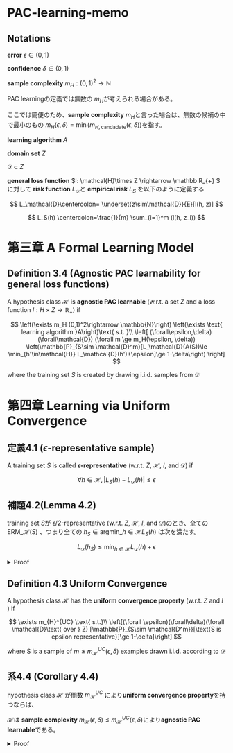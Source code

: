 # PAC-learning-memo

## Notations
**error** $\epsilon \in (0,1)$

**confidence** $\delta\in(0,1)$

**sample complexity** $m_H : (0,1)^2 \rightarrow \mathbb{N}$

PAC learningの定義では無数の $m_H$が考えられる場合がある。

ここでは簡便のため、**sample complexity** $m_H$と言った場合は、無数の候補の中で最小のもの $m_H(\epsilon, \delta) = \min(m_{H,\text{candadate}}(\epsilon, \delta))$を指す。

**learning algorithm** $A$

**domain set** $Z$

$\mathcal{D}\subset Z$


**general loss function**  $l: \mathcal{H}\times Z \rightarrow \mathbb R_{+} $
に対して
**risk function** $L_\mathcal{D}$と **empirical risk** $L_S$ を以下のように定義する

$$
L_\mathcal{D}\centercolon= \underset{z\sim\mathcal{D}}{E}[l(h, z)]
$$

$$
L_S(h) \centercolon=\frac{1}{m} \sum_{i=1}^m (l(h, z_i))
$$

# 第三章 A Formal Learning Model

## Definition 3.4 (Agnostic PAC learnability for general loss functions)

A hypothesis class $\mathcal{H}$ is **agnostic PAC learnable**
(w.r.t. a set $Z$ and a loss function $l : H \times Z \rightarrow \mathbb{R}_{+}$) if

$$
\left(\exists m_H (0,1)^2\rightarrow \mathbb{N}\right)
\left(\exists \text{ learning algorithm }A\right)\text{ s.t. }\\
\left[
(\forall\epsilon,\delta)
(\forall\mathcal{D})
(\forall m \ge m_H(\epsilon, \delta))
\left(\mathbb{P}_{S\sim \mathcal{D}^m}[L_\mathcal{D}(A(S))\le \min_{h'\in\mathcal{H}} L_\mathcal{D}(h')+\epsilon]\ge 1-\delta\right)
\right]
$$

where the training set $S$ is created by drawing i.i.d. samples from $\mathcal{D}$

# 第四章 Learning via Uniform Convergence
## 定義4.1 ($\epsilon$-representative sample)
A training set $S$ is called **$\epsilon$-representative** (w.r.t. $Z$, $\mathcal{H}$, $l$, and $\mathcal{D}$) if

$$
\forall h\in\mathcal{H}, |L_S(h)-L_\mathcal{D}(h)|\le \epsilon
$$


## 補題4.2(Lemma 4.2)
training set $S$が $\epsilon/2$-representative (w.r.t. $Z$, $\mathcal{H}$, $l$, and $\mathcal{D}$)のとき、全ての
$\text{ERM}\_\mathcal{H}(S)$
、つまり全ての $h_S\in \text{argmin}\_{h\in\mathcal{H}} L_S(h)$
は次を満たす。

$$
L_\mathcal{D}(h_S) \le \min_{h\in\mathcal{H}}L_\mathcal{D}(h)+\epsilon
$$
<details>
<summary>Proof</summary>

Sが$\epsilon/2$ representativeであるから、

$|L_S(h_S) - L_D(h_S)| \le \epsilon/2$

$\therefore L_D(h_S) \le L_S(h_S)+\epsilon/2$ 

また、定義より $L_S(h_S) = \min_{h\in\mathcal{H}}(L_S(h))$であるから、

$\therefore L_S(h_S)+\epsilon/2 \le L_S(h)+\epsilon/2$

また、 $S$は $\epsilon/2$ representativeであるから、

$L_S(h) \le L_D(h) + \epsilon/2$

$\therefore L_S(h) + \epsilon/2 \le L_D(h)+\epsilon/2 + \epsilon/2 = L_D(h) + \epsilon$

まとめると、すべての $h\in\mathcal{H}$に対して

$$L_D(h_S) \le L_S(h_S) + \epsilon/2 \le L_S(h) + \epsilon/2 \le L_D(h) + \epsilon/2 + \epsilon/2 = L_D(h) + \epsilon$$

したがって、Sが $\epsilon/2$ representative ならば、 $(\forall h \in \mathcal{H})[L_D(h_S)\le L_D(h)+\epsilon]$

したがって、Sが $\epsilon/2$ representativeならば、  $L_D(h_S)\le \min_{h\in\mathcal{H}} L_D(h) + \epsilon$ 
</details>

## Definition 4.3 Uniform Convergence

A hypothesis class $\mathcal{H}$ has the **uniform convergence property** (w.r.t. $Z$ and $l$ ) if

$$
\exists m_{H}^{UC} \text{ s.t.}\\
\left[(\forall \epsilon)(\forall\delta)(\forall \mathcal{D}\text{ over } Z)
[\mathbb{P}_{S\sim \mathcal{D^m}}[\text{S is epsilon representative}]\ge 1-\delta]\right]
$$

where S is a sample of $m\ge m_\mathcal{H}^{UC}(\epsilon, \delta)$ examples drawn i.i.d. according to $\mathcal{D}$

## 系4.4 (Corollary 4.4)
hypothesis class $\mathcal{H}$ が関数
$m_\mathcal{H}^{UC}$
により**uniform convergence property**を持つならば、

$\mathcal{H}$は **sample complexity** $m_\mathcal{H}(\epsilon, \delta) \le m_\mathcal{H}^{UC}(\epsilon, \delta)$により**agnostic PAC learnable**である。

<details>
<summary>Proof</summary>

uniform convergenceの定義により

$$(\forall \epsilon \in (0,1))(\forall\delta)(\forall \mathcal{D}\text{ over } Z)[\mathbb{P}_{S\sim \mathcal{D^m}}[\text{S is epsilon representative}]\ge 1-\delta]$$

$$\therefore(\forall \epsilon \in (0,2))(\forall\delta)(\forall \mathcal{D}\text{ over } Z)[\mathbb{P}_{S\sim \mathcal{D^m}}[\text{S is epsilon/2 representative}]\ge 1-\delta]$$

$$\therefore(\forall \epsilon \in (0,1))(\forall\delta)(\forall \mathcal{D}\text{ over } Z)[\mathbb{P}_{S\sim \mathcal{D^m}}[\text{S is epsilon/2 representative}]\ge 1-\delta]$$

補題4.2より

$$\therefore (\forall \epsilon \in (0,1))(\forall\delta)(\forall \mathcal{D}\text{ over } Z) [\mathbb{P}\_{S\sim \mathcal{D^m}} [L_\mathcal{D}(h_S)\le \min_{h'\in \mathcal{D}} L_\mathcal{D}(h')+\epsilon ]\ge 1-\delta] $$

したがって、 $m_\mathcal{H}^{UC}(\epsilon/2, \delta)$ はagnostic PAC learnableにおける要請を満たす。


したがって、 $\mathcal{H}$ は sample complexity $m_\mathcal{H}(\epsilon, \delta) \le m_\mathcal{H}^{UC}(\epsilon/2, \delta))$ でagnostic PAC learnableである。

</details>

